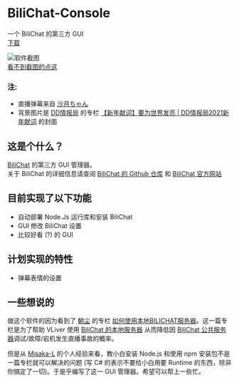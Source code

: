 # BiliChat-Console
一个 BiliChat 的第三方 GUI  
[下载](https://github.com/Misaka-L/BiliChat-Console/releases)  

![软件截图](https://cdn.jsdelivr.net/gh/Misaka-L/BiliChat-Console@main/docs/Screenshot.png)  
[看不到截图的点这](https://cdn.jsdelivr.net/gh/Misaka-L/BiliChat-Console@main/docs/Screenshot.png)  
### 注:
- 直播弹幕来自 [沙月ちゃん](https://live.bilibili.com/4767523)
- 背景图片是 [DD情报局](https://space.bilibili.com/473099203) 的专栏 [【新年献词】要为世界发亮 | DD情报局2021新年献词](https://www.bilibili.com/read/cv9089096) 的封面
## 这是个什么？
[BiliChat](https://github.com/3Shain/BiliChat) 的第三方 GUI 管理器。  
关于 BiliChat 的详细信息请查阅 [BiliChat 的 Github 仓库](https://github.com/3Shain/BiliChat) 和 [BiliChat 官方网站](https://bilichat.3shain.com/)
## 目前实现了以下功能
- 自动部署 Node.Js 运行库和安装 BiliChat
- GUI 修改 BiliChat 设置
- 比较好看 (?) 的 GUI
## 计划实现的特性
- 弹幕表情的设置
## 一些想说的
做这个软件的因为看到了 [朝尘](https://space.bilibili.com/4738644) 的专栏 [如何使用本地BILICHAT服务器](https://www.bilibili.com/read/cv9007916)。这一篇专栏是为了帮助 VLiver 使用 [BiliChat 的本地服务器](https://github.com/3Shain/BiliChat#%E6%9C%AC%E5%9C%B0%E9%83%A8%E7%BD%B2%E7%89%88%E4%B8%8B%E8%BD%BD) 从而降低因 [BiliChat 公共服务器](https://bilichat.3shain.com/)调试/故障/宕机发生直播事故的概率。
  
但是从 [Misaka-L](https://github.com/Misaka-L) 的个人经验来看，教小白安装 Node.js 和使用 npm 安装包不是一篇专栏就可以解决的问题 (写 C# 的表示不要给小白用要 Runtime 的东西，除非你搞定了一切)。于是乎编写了这一 GUI 管理器。希望可以帮上一些忙。
